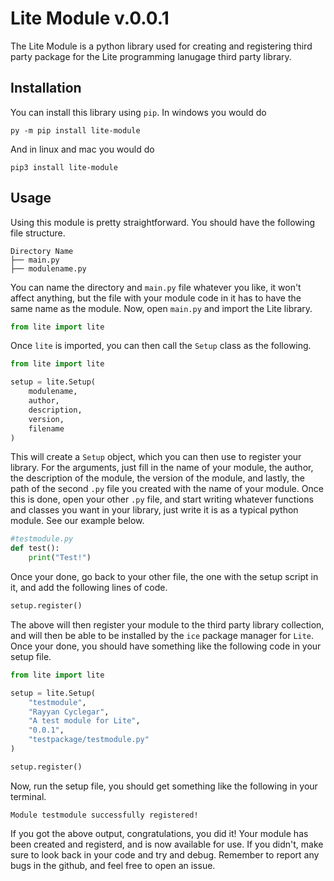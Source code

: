 # Lite Module v.0.0.1

The Lite Module is a python library used for creating and registering third party package for the Lite programming lanugage third party library.

## Installation
You can install this library using `pip`. In windows you would do
```
py -m pip install lite-module
```
And in linux and mac you would do
```
pip3 install lite-module
```

## Usage
Using this module is pretty straightforward. You should have the following file structure.
```
Directory Name
├── main.py
├── modulename.py
```
You can name the directory and `main.py` file whatever you like, it won't affect anything, but the file with your module code in it has to have the same name as the module. Now, open `main.py` and import the Lite library.
```py
from lite import lite
```
Once `lite` is imported, you can then call the `Setup` class as the following.
```py
from lite import lite

setup = lite.Setup(
    modulename,
    author,
    description, 
    version,
    filename
)
```
This will create a `Setup` object, which you can then use to register your library. For the arguments, just fill in the name of your module, the author, the description of the module, the version of the module, and lastly, the path of the second `.py` file you created with the name of your module. Once this is done, open your other `.py` file, and start writing whatever functions and classes you want in your library, just write it is as a typical python module. See our example below.
```py
#testmodule.py
def test():
    print("Test!") 
```
Once your done, go back to your other file, the one with the setup script in it, and add the following lines of code.
```py
setup.register()
```
The above will then register your module to the third party library collection, and will then be able to be installed by the `ice` package manager for `Lite`. Once your done, you should have something like the following code in your setup file.
```py
from lite import lite

setup = lite.Setup(
    "testmodule",
    "Rayyan Cyclegar",
    "A test module for Lite", 
    "0.0.1",
    "testpackage/testmodule.py"
)

setup.register()
```
Now, run the setup file, you should get something like the following in your terminal.
```
Module testmodule successfully registered!
```
If you got the above output, congratulations, you did it! Your module has been created and registerd, and is now available for use. If you didn't, make sure to look back in your code and try and debug. Remember to report any bugs in the github, and feel free to open an issue.